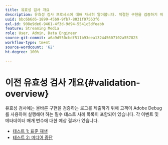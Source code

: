 ```yaml
---
title: 유효성 검사 개요
description: 유효성 검사 프로세스에 대해 자세히 알아봅니다. 적절한 구현을 검증하기 위해 로그를 제출하는 방법에 대해 알아봅니다.
uuid: bbc6b6d6-1899-45b9-9fb7-8031f07563f6
exl-id: 908e9de6-9461-4f3d-9d94-5541c5dfeabb
feature: Streaming Media
role: User, Admin, Data Engineer
source-git-commit: a6a9d550cbdf511b93eea132445607102a557823
workflow-type: tm+mt
source-wordcount: '62'
ht-degree: 100%

---
```


# 이전 유효성 검사 개요{#validation-overview}

유효성 검사에는 올바른 구현을 검증하는 로그를 제출하기 위해 고객이 Adobe Debug를 사용하여 실행해야 하는 필수 테스트 사례 목록이 포함되어 있습니다.
각 이벤트 및 메타데이터 매개 변수에 대한 예상 결과가 있습니다.

* [테스트 1: 표준 재생](test1-standard-playback.md)
* [테스트 2: 미디어 중단](test2-media-interrupt.md)
